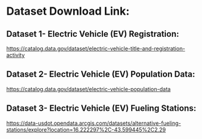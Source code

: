 # Dataset Download Link:

## Dataset 1- Electric Vehicle (EV) Registration:
https://catalog.data.gov/dataset/electric-vehicle-title-and-registration-activity

## Dataset 2- Electric Vehicle (EV) Population Data:
https://catalog.data.gov/dataset/electric-vehicle-population-data

## Dataset 3- Electric Vehicle (EV) Fueling Stations:
https://data-usdot.opendata.arcgis.com/datasets/alternative-fueling-stations/explore?location=16.222297%2C-43.599445%2C2.29
